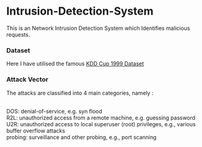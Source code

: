 # Intrusion-Detection-System
This is an Network Intrusion Detection System which Identifies malicious requests.


<h3>Dataset</h3>
Here I have utilised the famous <a href=http://kdd.ics.uci.edu/databases/kddcup99/kddcup99.html>KDD Cup 1999 Dataset</a>

<h3>Attack Vector</h3>
The attacks are classified into 4 main categories, namely :

<br>DOS: denial-of-service, e.g. syn flood
<br>R2L: unauthorized access from a remote machine, e.g. guessing password
<br>U2R: unauthorized access to local superuser (root) privileges, e.g., various buffer overflow attacks
<br>probing: surveillance and other probing, e.g., port scanning
